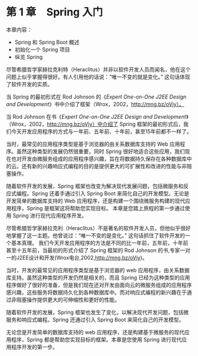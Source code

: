 # 第 1 章　Spring 入门

本章内容：

- Spring 和 Spring Boot 概述
- 初始化一个 Spring 项目
- 纵览 Spring

尽管希腊哲学家赫拉克利特（Heraclitus）并非以软件开发人员而闻名，他在这个问题上似乎掌握得很好。有人引用他的话说：“唯一不变的就是变化。” 这句话体现了软件开发的实质。

当 Spring 的最初形式在 Rod Johnson 的《*Expert One-on-One J2EE Design and Development*》书中介绍了框架（Wrox，2002，http://mng.bz/oVjy）。

当 Rod Johnson 在书《*Expert One-on-One J2EE Design and Development*》（Wrox，2002，http://mng.bz/oVjy）中介绍了 Spring 框架的最初形式后，我们今天开发应用程序的方式与一年前、五年前、十年前，甚至15年前都不一样了。

当时，最常见的应用程序类型是基于浏览器的由关系数据库支持的 Web 应用程序。虽然这种类型的发展仍然很重要，同时 Spring 很好地适合这些应用，我们现在也对开发由微服务组成的应用程序感兴趣，旨在将数据持久保存在各种数据库中的云。还有新的兴趣响应式编程的目的是提供更大的可扩展性和改进的性能与非阻塞操作。

随着软件开发的发展，Spring 框架也改变为解决现代发展问题，包括微服务和反应式编程。Spring 还着手通过引入 Spring Boot 来简化自己的开发模型。无论是开发简单的数据库支持的 Web 应用程序，还是构建一个围绕微服务构建的现代应用程序，Spring 是框架这将帮助您实现目标。 本章是您踏上旅程的第一步通过使用 Spring 进行现代应用程序开发。



尽管希腊哲学家赫拉克利（Heraclitus）不是著名的软件开发人员，但他似乎很好地掌握了这一主题。他曾说过：“唯一不变的是变化。” 这句话抓住了软件开发的一个基本真理。
我们今天开发应用程序的方法是不同的比一年前，五年前，十年前甚至十五年前，当最初的形式介绍了 Spring 框架的 Rod Johnson 的书,专家一对一的J2EE设计和开发(Wrox电台,2002,http://mng.bz/oVjy)。

当时，开发的最常见的应用程序类型是基于浏览器的 web 应用程序，由关系数据库支持。虽然这种类型的开发仍然是相关的，而且 Spring 已经为这种类型的应用程序做好了很好的准备，但是我们现在还对开发由面向云的微服务组成的应用程序感兴趣，这些服务将数据持久化到各种数据库中。而对响应式编程的新兴趣在于通过非阻塞操作提供更大的可伸缩性和更好的性能。

随着软件开发的发展，Spring 框架也发生了变化，以解决现代开发问题，包括微服务和响应式编程。Spring 还通过引入 Spring Boot 来简化自己的开发模型。

无论您是开发简单的数据库支持的 web 应用程序，还是构建基于微服务的现代应用程序，Spring 都是帮助您实现目标的框架。本章是您使用 Spring 进行现代应用程序开发的第一步。

